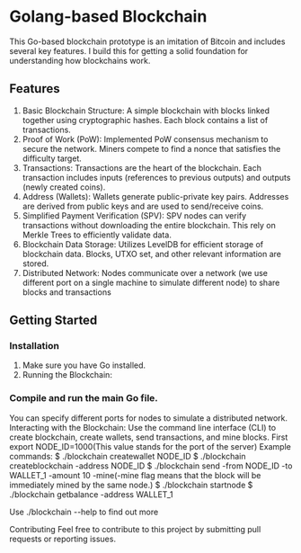# Golang-based Blockchain

This Go-based blockchain prototype is an imitation of Bitcoin and includes several key features. I build this for getting a solid foundation for understanding how blockchains work. 

## Features

1. Basic Blockchain Structure:
A simple blockchain with blocks linked together using cryptographic hashes.
Each block contains a list of transactions.
2. Proof of Work (PoW):
Implemented PoW consensus mechanism to secure the network.
Miners compete to find a nonce that satisfies the difficulty target.
3. Transactions:
Transactions are the heart of the blockchain.
Each transaction includes inputs (references to previous outputs) and outputs (newly created coins).
4. Address (Wallets):
Wallets generate public-private key pairs.
Addresses are derived from public keys and are used to send/receive coins.
5. Simplified Payment Verification (SPV):
SPV nodes can verify transactions without downloading the entire blockchain.
This rely on Merkle Trees to efficiently validate data.
6. Blockchain Data Storage:
Utilizes LevelDB for efficient storage of blockchain data.
Blocks, UTXO set, and other relevant information are stored.
7. Distributed Network:
Nodes communicate over a network (we use different port on a single machine to simulate different node) to share blocks and transactions

## Getting Started
### Installation

1. Make sure you have Go installed.
2. Running the Blockchain:
   
### Compile and run the main Go file.

You can specify different ports for nodes to simulate a distributed network.
Interacting with the Blockchain:
Use the command line interface (CLI) to create blockchain, create wallets, send transactions, and mine blocks.
First export NODE_ID=1000(This value stands for the port of the server)
Example commands:
$ ./blockchain createwallet NODE_ID
$ ./blockchain createblockchain -address NODE_ID
$ ./blockchain send -from NODE_ID -to WALLET_1 -amount 10 -mine(-mine flag means that the block will be immediately mined by the same node.)
$ ./blockchain startnode
$ ./blockchain getbalance -address WALLET_1

Use ./blockchain --help to find out more

Contributing
Feel free to contribute to this project by submitting pull requests or reporting issues.
